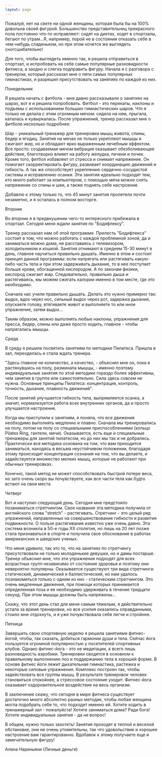 ```yaml
---
layout: page
---
```

Пожалуй, нет на свете ни одной женщины, которая была бы на 100% довольна своей фигурой. Большинство представительниц прекрасного пола постоянно что-то исправляют: сидят на диетах, ходят в спортзалы, бегают по утрам…Я, например, порой не в состоянии отказать себе в чем-нибудь сладеньком, но при этом хочется же выглядеть сногсшибательно!

Для того, чтобы выглядеть именно так, я решила отправиться в спортзал, и испробовать на себе самые популярные разновидности фитнеса, а заодно и слегка подправить фигуру. Начала я с разговора с тренером, который рассказал мне о пяти самых популярных гимнастиках, и разрешил присутствовать на занятиях по каждой из них.

Понедельник

Я решила начать с фитбола - мне давно рассказывали о занятиях на шарах, вот я и решила попробовать. Фитбол - это перекаты, наклоны и подъемы с использованием больших гимнастических шаров. Что я только не делала с этим огромным мячом: сидела на нем, прыгала, каталась и кувыркалась. После упражнений, тренер рассказал мне о фитболе несколько подробнее:

Шар - уникальный тренажер для тренировки мышц живота, спины, бедер и ягодиц. Занятия на мячах не только укрепляют мышцы и сжигают жир, но и обладают ярко выраженным лечебным эффектом. Все просто: создаваемая мячом вибрация оказывает обезболивающее действие, благотворно влияет на работу желудка, печени и почек. Кроме того, фитбол избавляет от стресса и снимает напряжение. Он помогает скорректировать фигуру, развивает координацию движений и гибкость. А так же способствует укреплению сердечно-сосудистой системы и исправлению осанки. Эти занятия идеально подходят тем, кто много работает за компьютером, с помощью мяча можно снять напряжение со спины и шеи, а также поднять себе настроение.

Добавлю к этому только то, что 45 минут занятия пролетели почти незаметно, и я осталась в полном восторге.

Вторник

Во вторник я в предвкушении чего-то интересного прибежала в спортзал. Сегодня меня ждали занятия по "Бодифлексу".

Тренер рассказал нам об этой программе. Прелесть "Бодифлекса" состоит в том, что можно работать с каждой проблемной зоной, да и заниматься можно дома, не расставаясь с телевизором, холодильником и кошкой. Занятия отнимают в среднем 15-30 минут в день, главное научиться правильно дышать. Именно в этом и состоит принцип данной программы: если напрягать или растягивать какую-либо часть тела и при этом задерживать дыхание, то в нее поступает больше крови, обогащенной кислородом. А по законам физики, кислород сжигает жир. Следовательно, правильно дыша и растягиваясь, мы можем сжигать калории именно в том месте, где это необходимо.

Сначала нас учили правильно дышать. Делать это нужно примерно так: выдох, вдох через нос, сильный выдох через рот, задержка дыхания, опускаете голову, втягиваете живот и выполняете то или иное упражнение, затем выдох…

Таким образом, можно выполнять любые наклоны, упражнения для пресса, бедер, спины или даже просто ходить, главное - чтобы напрягались мышцы.

Среда

В среду я решила посвятить занятиям по методике Пилатеса. Пришла в зал, переоделась и стала ждать тренера.

"Здесь главное не количество, а качество, - объяснял мне он, пока я растянувшись на полу, разминала мышцы, - именно поэтому индивидуальные занятия по этой методике гораздо более эффективны, чем занятия в группе или самостоятельно. Сила здесь совсем не нужна. Основные принципы Пилатеса: концентрация, контроль, точность, дыхание, плавность движений".

После занятий улучшается гибкость тела, выпрямляется осанка, а значит, нормализуется работа всех внутренних органов, да и просто улучшается настроение.

Когда мы приступили к занятиям, я поняла, что все движения необходимо выполнять медленно и плавно. Сначала мы тренировались на полу, потом на полу со специальными приспособлениями (кольцо Pilates Ring, гантели, мячи). Оказывается, есть еще и специальные тренажеры для занятий пилатесом, но до них мы так и не добрались. Практически вся методика основана на том, что вам приходится заниматься, находясь в весьма неустойчивом положении, благодаря этому происходит концентрация сознания на том, что вы делаете, и задействуется множество мелких мышц, которые не работают при обычных тренировках.

Конечно, такой метод не может способствовать быстрой потере веса, но зато очень скоро вы почувствуете, как все части тела как будто встают на свои места

Четверг

Вот и наступил следующий день. Сегодня мне предстояло позаниматься стретчингом. Свое название эта методика получила от английского слова "stretch" - растягивать. Стретчинг - это целый ряд упражнений, направленных на совершенствование гибкости и развитие подвижности. О пользе растягивания известно уже очень давно. Эта система возникла в 50-е годы XX столетия, но лишь на 20 лет позже стала признаваться в спорте и получила свое обоснование в работах американских и шведских ученых.

Что меня удивило, так это то, что на занятиях по стретчингу присутствовали не только молоденькие девушки, но и дамы постарше. Тренер объяснил мне, что эти упражнения подходят для всех возрастных групп независимо от состояния здоровья и поэтому они невероятно популярны. Оказывается существуют три вида стретчинга: статический, динамический и баллистический, но нам удалось познакомиться только с одним из них - статическим стретчингом. Это очень медленные движения, при помощи которых принимается определенная поза и ее необходимо удерживать в течение тридцати секунд. При этом мышцы должны быть напряжены…

Скажу, что этот день стал для меня самым тяжелым, я действительно устала за время тренировки, но все усилия оказались оправданными, стоило мне отдохнуть, и я уже почувствовала себя легче и стройнее.

Пятница

Завершить свою спортивную неделю я решила занятиями фитнес-йогой, чтобы, так сказать, добиться гармонии души и тела. Сейчас йога пользуется огромной популярностью у посетителей спортивных клубов. Однако фитнес-йога - это не медитации, а всего лишь разновидность аэробики. Тренировки сводятся в основном к правильному выполнению поз и поддержанию тела в хорошей форме. В основе фитнес йоги лежит дыхательная гимнастика, растяжка и некоторые силовые упражнения. Комплекс построен так, чтобы задействовать все группы мышц. В результате тренировок человек становиться спокойнее, а стрессовое состояние уходит. Фитнес-йога оказывает оздоровительное воздействие на весь организм.

В заключение скажу, что сегодня в мире фитнеса существует достаточно много абсолютно разных методик, чтобы любая женщина могла подобрать себе то, что подходит именно ей. Хотите ходить в тренажерный зал - пожалуйста! Хотите заниматься дома? Ради бога! Хотите индивидуальные занятия - да не вопрос!

В общем, нужно только захотеть! Занятия проходят в теплой и веселой обстановке, они не очень утомительны, так что удовольствие и хорошее настроение вам гарантированно. Вдобавок к этому получаете еще и замечательную фигуру!

Алена Нариньяни (Личные деньги)